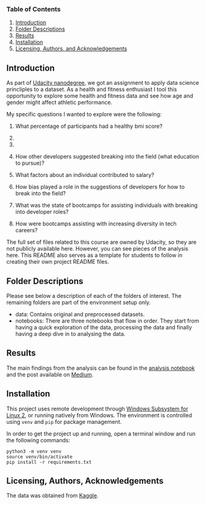 ### Table of Contents

1. [Introduction](#intro)
2. [Folder Descriptions](#files)
3. [Results](#results)
4. [Installation](#installation)
5. [Licensing, Authors, and Acknowledgements](#licensing)

## Introduction<a name="intro"></a>

As part of [Udacity nanodegree](https://www.udacity.com/course/data-scientist-nanodegree--nd025?utm_source=gsem_brand&utm_medium=ads_r&utm_campaign=19167921312_c_individuals&utm_term=143524484639&utm_keyword=udacity%20data%20science_p&gclid=Cj0KCQiA5NSdBhDfARIsALzs2EAHpUX_4D3aZrBcu_PbklsCJYBWFEupJ-i6mpiKLVpCNy_7u8hDLVoaAje4EALw_wcB), we got an assignment to apply data science princliples to a dataset. As a health and fitness enthusiast I tool this opportunity to explore some health and fitness data and see how age and gender might affect athletic performance. 

My specific questions I wanted to explore were the following:

1. What percentage of participants had a healthy bmi score?
2.
3.


1. How other developers suggested breaking into the field (what education to pursue)?
2. What factors about an individual contributed to salary?
3. How bias played a role in the suggestions of developers for how to break into the field?
4. What was the state of bootcamps for assisting individuals with breaking into developer roles?
5. How were bootcamps assisting with increasing diversity in tech careers?

The full set of files related to this course are owned by Udacity, so they are not publicly available here.  However, you can see pieces of the analysis here.  This README also serves as a template for students to follow in creating their own project README files.


## Folder Descriptions <a name="files"></a>

Please see below a description of each of the folders of interest. The remaining folders are part of the environment setup only.
                                       
- data: Contains original and preprocessed datasets.          
- notebooks: There are three notebooks that flow in order. They start from having a quick exploration of the data, processing the data and finally having a deep dive in to analysing the data.  

## Results<a name="results"></a>

The main findings from the analysis can be found in the [analysis notebook](notebooks/2_Analysis.ipynb) and the post available on [Medium](https://medium.com/@josh_2774/how-do-you-become-a-developer-5ef1c1c68711).

## Installation <a name="installation"></a>

This project uses remote development through [Windows Subsystem for Linux 2](https://docs.microsoft.com/en-us/windows/wsl/install), or running natively from Windows. The environment is controlled using `venv` and `pip` for package management.

In order to get the project up and running, open a terminal window and run the following commands:

```
python3 -m venv venv
source venv/bin/activate
pip install -r requirements.txt
```

## Licensing, Authors, Acknowledgements<a name="licensing"></a>

The data was obtained from [Kaggle](https://www.kaggle.com/datasets/kukuroo3/body-performance-data).
